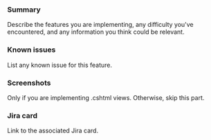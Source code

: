 ### Summary

Describe the features you are implementing, any difficulty you've encountered, and any information you think could be relevant.

### Known issues

List any known issue for this feature.

### Screenshots

Only if you are implementing .cshtml views. Otherwise, skip this part.

### Jira card

Link to the associated Jira card.
